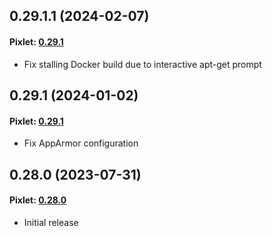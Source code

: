 ## 0.29.1.1 (2024-02-07)

#### Pixlet: [0.29.1](https://github.com/tidbyt/pixlet/releases/tag/v0.29.1)

- Fix stalling Docker build due to interactive apt-get prompt

## 0.29.1 (2024-01-02)

#### Pixlet: [0.29.1](https://github.com/tidbyt/pixlet/releases/tag/v0.29.1)

- Fix AppArmor configuration

## 0.28.0 (2023-07-31)

#### Pixlet: [0.28.0](https://github.com/tidbyt/pixlet/releases/tag/v0.28.0)

- Initial release

